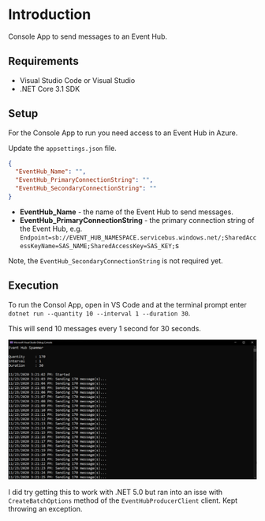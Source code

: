 # Introduction

Console App to send messages to an Event Hub.

## Requirements

* Visual Studio Code or Visual Studio
* .NET Core 3.1 SDK

## Setup

For the Console App to run you need access to an Event Hub in Azure.

Update the `appsettings.json` file.

```json
{
  "EventHub_Name": "",
  "EventHub_PrimaryConnectionString": "",
  "EventHub_SecondaryConnectionString": ""
}
```

* **EventHub_Name** - the name of the Event Hub to send messages.
* **EventHub_PrimaryConnectionString** - the primary connection string of the Event Hub, e.g. `Endpoint=sb://EVENT_HUB_NAMESPACE.servicebus.windows.net/;SharedAccessKeyName=SAS_NAME;SharedAccessKey=SAS_KEY;`s

Note, the `EventHub_SecondaryConnectionString` is not required yet.

## Execution

To run the Consol App, open in VS Code and at the terminal prompt enter `dotnet run --quantity 10 --interval 1 --duration 30`.

This will send 10 messages every 1 second for 30 seconds.

![Visual Studio Code - Output](2020-11-23_11-39-22.jpg)

I did try getting this to work with .NET 5.0 but ran into an isse with `CreateBatchOptions` method of the `EventHubProducerClient` client. Kept throwing an exception.
